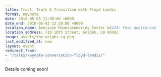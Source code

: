 ```yaml
---
title: Trust, Truth & Transition with Floyd Landis
format: Keynote
date: 2018-05-03 11:30:00 +0000
date_end: 2018-05-03 12:30:00 +0000
location_name: American Mountaineering Center &#124; Foss Auditorium
location_address: 710 10th Street, Golden, CO 80401
image: assets/the-wright-ig.png
last_modified_at: now
layout: event
redirect_from:
- "/talks/keynote-conversation-floyd-landis/"
---
```

Details coming soon!
